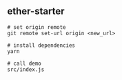 ## ether-starter

```
# set origin remote
git remote set-url origin <new_url>

# install dependencies
yarn

# call demo
src/index.js
```
